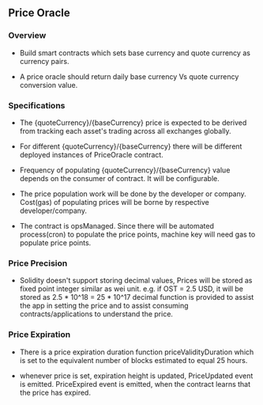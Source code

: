 ## Price Oracle

### Overview

- Build smart contracts which sets base currency and quote currency as currency pairs.

- A price oracle should return daily base currency Vs quote currency conversion value.

### Specifications

- The {quoteCurrency}/{baseCurrency} price is expected to be derived from tracking each asset's trading across all exchanges globally.

- For different {quoteCurrency}/{baseCurrency} there will be different deployed instances of PriceOracle contract.

- Frequency of populating {quoteCurrency}/{baseCurrency} value depends on the consumer of contract. It will be configurable.

- The price population work will be done by the developer or company. Cost(gas) of populating prices will be borne by respective developer/company.

- The contract is opsManaged. Since there will be automated process(cron) to populate the price points, machine key will need gas to populate price points.


### Price Precision

- Solidity doesn't support storing decimal values, Prices will be stored as fixed point integer similar as wei unit.
  e.g. if OST = 2.5 USD, it will be stored as 2.5 * 10^18 = 25 * 10^17
  decimal function is provided to assist the app in setting the price and to assist consuming contracts/applications to understand the price.


### Price Expiration

- There is a price expiration duration function priceValidityDuration which is set to the equivalent number of blocks estimated to equal 25 hours.

- whenever price is set, expiration height is updated, PriceUpdated event is emitted. PriceExpired event is emitted, when the contract learns that the price has expired.


